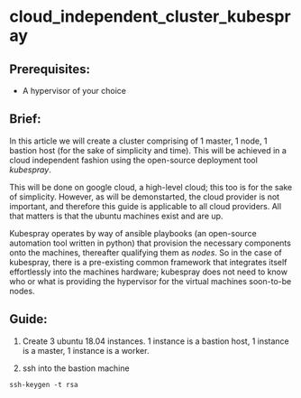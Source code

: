 # cloud_independent_cluster_kubespray

## Prerequisites:

- A hypervisor of your choice

## Brief:

In this article we will create a cluster comprising of 1 master, 1 node, 1 bastion host (for the sake of simplicity and time). This will be achieved in a cloud independent fashion using the open-source deployment tool *kubespray*.

This will be done on google cloud, a high-level cloud; this too is for the sake of simplicity. However, as will be demonstarted, the cloud provider is not important, and therefore this guide is applicable to all cloud providers. All that matters is that the ubuntu machines exist and are up.

Kubespray operates by way of ansible playbooks (an open-source automation tool written in python) that provision the necessary components onto the machines, thereafter qualifying them as *nodes*. So in the case of kubespray, there is a pre-existing common framework that integrates itself effortlessly into the machines hardware; kubespray does not need to know who or what is providing the hypervisor for the virtual machines soon-to-be nodes.

## Guide:

1. Create 3 ubuntu 18.04 instances. 1 instance is a bastion host, 1 instance is a master, 1 instance is a worker.

2. ssh into the bastion machine

`ssh-keygen -t rsa`
